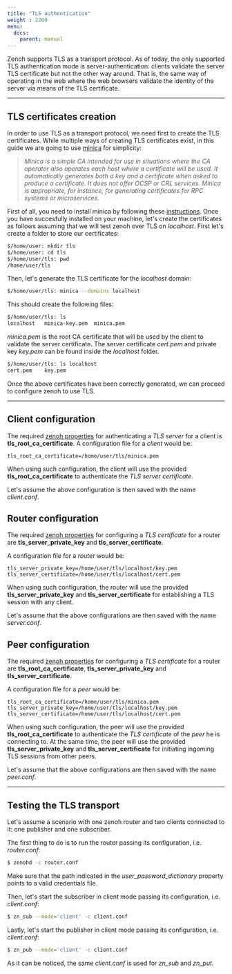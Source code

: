 ```yaml
---
title: "TLS authentication"
weight : 2200
menu:
  docs:
    parent: manual
---
```


Zenoh supports TLS as a transport protocol.
As of today, the only supported TLS authentication mode is server-authentication: clients validate the server TLS certificate but not the other way around.
That is, the same way of operating in the web where the web browsers validate the identity of the server via means of the TLS certificate.

---------
## TLS certificates creation

In order to use TLS as a transport protocol, we need first to create the TLS certificates. 
While multiple ways of creating TLS certificates exist, in this guide we are going to use [minica](https://github.com/jsha/minica) for simplicity:

> *Minica is a simple CA intended for use in situations where the CA operator also operates each host where a certificate will be used. It automatically generates both a key and a certificate when asked to produce a certificate. It does not offer OCSP or CRL services.  Minica is appropriate, for instance, for generating certificates for RPC systems or microservices.*

First of all, you need to install minica by following these [instructions](https://github.com/jsha/minica#installation).
Once you have succesfully installed on your machine, let's create the certificates as follows assuming that we will test zenoh over TLS on *localhost*.
First let's create a folder to store our certificates:
```bash
$/home/user: mkdir tls
$/home/user: cd tls
$/home/user/tls: pwd
/home/user/tls
```

Then, let's generate the TLS certificate for the *localhost* domain:
```bash
$/home/user/tls: minica --domains localhost
```

This should create the following files:
```bash
$/home/user/tls: ls
localhost   minica-key.pem  minica.pem
```

*minica.pem* is the root CA certificate that will be used by the client to validate the server certificate.
The server certificate *cert.pem* and private key *key.pem* can be found inside the *localhost* folder.
```bash
$/home/user/tls: ls localhost
cert.pem    key.pem
```

Once the above certificates have been correctly generated, we can proceed to configure zenoh to use TLS.

---------
## Client configuration

The required [zenoh properties](https://docs.rs/zenoh/0.5.0-beta.5/zenoh/net/config/index.html) for authenticating a *TLS server* for a client is **tls_root_ca_certificate**.
A configuration file for a *client* would be:
```
tls_root_ca_certificate=/home/user/tls/minica.pem
```

When using such configuration, the client will use the provided **tls_root_ca_certificate** to authenticate the *TLS server certificate*.

Let's assume the above configuration is then saved with the name *client.conf*.

## Router configuration

The required [zenoh properties](https://docs.rs/zenoh/0.5.0-beta.5/zenoh/net/config/index.html) for configuring a *TLS certificate* for a router are **tls_server_private_key** and **tls_server_certificate**.

A configuration file for a *router* would be:
```
tls_server_private_key=/home/user/tls/localhost/key.pem
tls_server_certificate=/home/user/tls/localhost/cert.pem
```

When using such configuration, the router will use the provided **tls_server_private_key** and **tls_server_certificate** for establishing a TLS session with any client.

Let's assume that the above configurations are then saved with the name *server.conf*.

## Peer configuration

The required [zenoh properties](https://docs.rs/zenoh/0.5.0-beta.5/zenoh/net/config/index.html) for configuring a *TLS certificate* for a router are **tls_root_ca_certificate**, **tls_server_private_key** and **tls_server_certificate**.

A configuration file for a *peer* would be:
```
tls_root_ca_certificate=/home/user/tls/minica.pem
tls_server_private_key=/home/user/tls/localhost/key.pem
tls_server_certificate=/home/user/tls/localhost/cert.pem
```

When using such configuration, the peer will use the provided **tls_root_ca_certificate** to authenticate the *TLS certificate* of the *peer* he is connecting to.
At the same time, the peer will use the provided **tls_server_private_key** and **tls_server_certificate** for initiating ingoming TLS sessions from other peers.

Let's assume that the above configurations are then saved with the name *peer.conf*.

---------
## Testing the TLS transport

Let's assume a scenario with one zenoh router and two clients connected to it: one publisher and one subscriber.

The first thing to do is to run the router passing its configuration, i.e. *router.conf*:
```bash
$ zenohd -c router.conf
```
Make sure that the path indicated in the *user_password_dictionary* property points to a valid credentials file.

Then, let's start the subscriber in client mode passing its configuration, i.e. *client.conf*:
```bash
$ zn_sub --mode='client' -c client.conf
```

Lastly, let's start the publisher in client mode passing its configuration, i.e. *client.conf*:
```bash
$ zn_pub --mode='client' -c client.conf
```

As it can be noticed, the same *client.conf* is used for *zn_sub* and *zn_put*.
